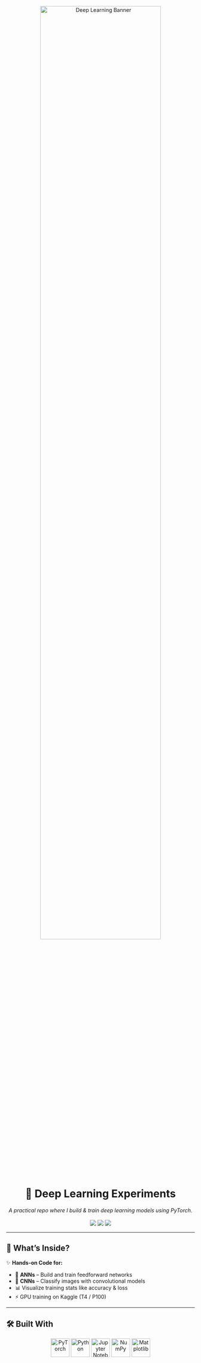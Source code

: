<!-- Banner -->
<p align="center">
  <img src="https://raw.githubusercontent.com/thetensorcraft/assets/main/banners/deep_learning_banner.png" width="80%" alt="Deep Learning Banner">
</p>

<h1 align="center">🧠 Deep Learning Experiments</h1>

<p align="center">
  <i>A practical repo where I build & train deep learning models using PyTorch.</i><br><br>
  <img src="https://img.shields.io/badge/PyTorch-%23EE4C2C.svg?style=for-the-badge&logo=PyTorch&logoColor=white"/>
  <img src="https://img.shields.io/badge/Jupyter%20Notebook-F37626?style=for-the-badge&logo=Jupyter&logoColor=white"/>
  <img src="https://img.shields.io/github/stars/thetensorcraft/deep-learning-practicals?style=for-the-badge"/>
</p>

---

## 🚀 What’s Inside?

✨ **Hands-on Code for:**
- 🔢 **ANNs** – Build and train feedforward networks
- 🧱 **CNNs** – Classify images with convolutional models
- 📊 Visualize training stats like accuracy & loss
- ⚡ GPU training on Kaggle (T4 / P100)

---

## 🛠️ Built With

<p align="center">
  <img src="https://www.vectorlogo.zone/logos/pytorch/pytorch-icon.svg" width="50" title="PyTorch"/>
  <img src="https://www.vectorlogo.zone/logos/python/python-icon.svg" width="50" title="Python"/>
  <img src="https://www.vectorlogo.zone/logos/jupyter/jupyter-icon.svg" width="50" title="Jupyter Notebook"/>
  <img src="https://www.vectorlogo.zone/logos/numpy/numpy-icon.svg" width="50" title="NumPy"/>
  <img src="https://www.vectorlogo.zone/logos/matplotlib/matplotlib-icon.svg" width="50" title="Matplotlib"/>
</p>

